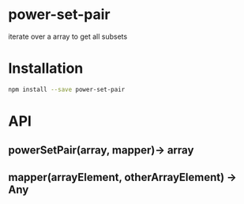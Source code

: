 # power-set-pair
iterate over a array to get all subsets

# Installation

```bash
npm install --save power-set-pair
```


# API

## powerSetPair(array, mapper)-> array


## mapper(arrayElement, otherArrayElement) -> Any